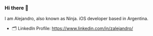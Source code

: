 ### Hi there :wave:

I am Alejandro, also known as Ninja. iOS developer based in Argentina.

- 🗂 LinkedIn Profile: https://www.linkedin.com/in/zalejandro/